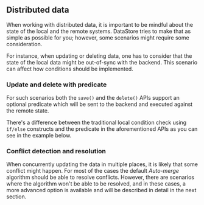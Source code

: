 ## Distributed data

When working with distributed data, it is important to be mindful about the state of the local and the remote systems. DataStore tries to make that as simple as possible for you; however, some scenarios might require some consideration.


For instance, when updating or deleting data, one has to consider that the state of the local data might be out-of-sync with the backend. This scenario can affect how conditions should be implemented.

### Update and delete with predicate

For such scenarios both the `save()` and the `delete()` APIs support an optional predicate which will be sent to the backend and executed against the remote state.

<inline-fragment platform="js" src="~/lib/datastore/fragments/js/sync/20-savePredicate.md"></inline-fragment>
<inline-fragment platform="ios" src="~/lib/datastore/fragments/ios/sync/20-savePredicate.md"></inline-fragment>
<inline-fragment platform="android" src="~/lib/datastore/fragments/android/sync/20-savePredicate.md"></inline-fragment>

There's a difference between the traditional local condition check using `if/else` constructs and the predicate in the aforementioned APIs as you can see in the example below.

<inline-fragment platform="js" src="~/lib/datastore/fragments/js/sync/30-savePredicateComparison.md"></inline-fragment>
<inline-fragment platform="ios" src="~/lib/datastore/fragments/ios/sync/30-savePredicateComparison.md"></inline-fragment>
<inline-fragment platform="android" src="~/lib/datastore/fragments/android/sync/30-savePredicateComparison.md"></inline-fragment>

### Conflict detection and resolution

When concurrently updating the data in multiple places, it is likely that some conflict might happen. For most of the cases the default *Auto-merge* algorithm should be able to resolve conflicts. However, there are scenarios where the algorithm won't be able to be resolved, and in these cases, a more advanced option is available and will be described in detail in the next section.
